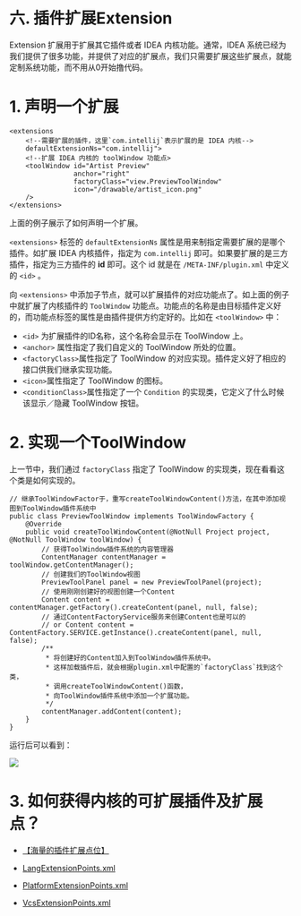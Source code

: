 # 六. 插件扩展Extension  

Extension 扩展用于扩展其它插件或者 IDEA 内核功能。通常，IDEA 系统已经为我们提供了很多功能，并提供了对应的扩展点，我们只需要扩展这些扩展点，就能定制系统功能，而不用从0开始撸代码。

# 1. 声明一个扩展
```
<extensions 
    <!--需要扩展的插件，这里`com.intellij`表示扩展的是 IDEA 内核-->
    defaultExtensionNs="com.intellij">
    <!--扩展 IDEA 内核的 toolWindow 功能点>
    <toolWindow id="Artist Preview"
                anchor="right"
                factoryClass="view.PreviewToolWindow"
                icon="/drawable/artist_icon.png"
    />
</extensions>
```
上面的例子展示了如何声明一个扩展。  

`<extensions>` 标签的 `defaultExtensionNs` 属性是用来制指定需要扩展的是哪个插件。如扩展 IDEA 内核插件，指定为 `com.intellij` 即可。如果要扩展的是三方插件，指定为三方插件的 **id** 即可。这个 id 就是在 `/META-INF/plugin.xml` 中定义的 `<id>` 。   

向 `<extensions>` 中添加子节点，就可以扩展插件的对应功能点了。如上面的例子中就扩展了内核插件的 `ToolWindow` 功能点。功能点的名称是由目标插件定义好的，而功能点标签的属性是由插件提供方约定好的。比如在 `<toolWindow>` 中：  
- `<id>` 为扩展插件的ID名称，这个名称会显示在 ToolWindow 上。  
- `<anchor>` 属性指定了我们自定义的 ToolWindow 所处的位置。  
- `<factoryClass>`属性指定了 ToolWindow 的对应实现。插件定义好了相应的接口供我们继承实现功能。  
- `<icon>`属性指定了 ToolWindow 的图标。
- `<conditionClass>`属性指定了一个 `Condition` 的实现类，它定义了什么时候该显示／隐藏 ToolWindow 按钮。

# 2. 实现一个ToolWindow
上一节中，我们通过 `factoryClass` 指定了 ToolWindow 的实现类，现在看看这个类是如何实现的。  

```
// 继承ToolWindowFactor于，重写createToolWindowContent()方法，在其中添加视图到ToolWindow插件系统中
public class PreviewToolWindow implements ToolWindowFactory {
    @Override
    public void createToolWindowContent(@NotNull Project project, @NotNull ToolWindow toolWindow) {
        // 获得ToolWindow插件系统的内容管理器
        ContentManager contentManager = toolWindow.getContentManager();
        // 创建我们的ToolWindow视图
        PreviewToolPanel panel = new PreviewToolPanel(project);
        // 使用刚刚创建好的视图创建一个Content
        Content content = contentManager.getFactory().createContent(panel, null, false);
        // 通过ContentFactoryService服务来创建Content也是可以的
        // or Content content = ContentFactory.SERVICE.getInstance().createContent(panel, null, false);
        /** 
         * 将创建好的Content加入到ToolWindow插件系统中。
         * 这样加载插件后，就会根据plugin.xml中配置的`factoryClass`找到这个类，
         * 调用createToolWindowContent()函数，
         * 向ToolWindow插件系统中添加一个扩展功能。
         */
        contentManager.addContent(content);
    }
}
```  

运行后可以看到：  

![](https://gw.alicdn.com/tfs/TB1Fmx5kKOSBuNjy0FdXXbDnVXa-1154-720.png)  

# 3. 如何获得内核的可扩展插件及扩展点？

- [【海量的插件扩展点位】](https://upsource.jetbrains.com/idea-ce/structure/idea-ce-d00d8b4ae3ed33097972b8a4286b336bf4ffcfab/platform/platform-resources/src/META-INF)

- [LangExtensionPoints.xml](https://upsource.jetbrains.com/idea-ce/file/idea-ce-d00d8b4ae3ed33097972b8a4286b336bf4ffcfab/platform/platform-resources/src/META-INF/LangExtensionPoints.xml)  

- [PlatformExtensionPoints.xml](https://upsource.jetbrains.com/idea-ce/file/idea-ce-d00d8b4ae3ed33097972b8a4286b336bf4ffcfab/platform/platform-resources/src/META-INF/PlatformExtensionPoints.xml)  

- [VcsExtensionPoints.xml](https://upsource.jetbrains.com/idea-ce/file/idea-ce-d00d8b4ae3ed33097972b8a4286b336bf4ffcfab/platform/platform-resources/src/META-INF/VcsExtensionPoints.xml)  




